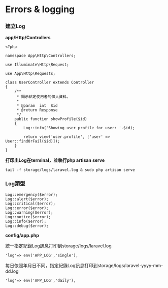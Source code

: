 # Errors & logging

### 建立Log

**app/Http/Controllers**

```
<?php

namespace App\Http\Controllers;

use Illuminate\Http\Request;

use App\Http\Requests;

class UserController extends Controller
{
    /**
     * 顯示給定使用者的個人資料。
     *
     * @param  int  $id
     * @return Response
     */
    public function showProfile($id)
    {
        Log::info('Showing user profile for user: '.$id);

        return view('user.profile', ['user' => User::findOrFail($id)]);
    }
}
```

**打印出Log在terminal，並執行php artisan serve**

```
tail -f storage/logs/laravel.log & sudo php artisan serve
```

### Log類型

```
Log::emergency($error);
Log::alert($error);
Log::critical($error);
Log::error($error);
Log::warning($error);
Log::notice($error);
Log::info($error);
Log::debug($error);
```

**config/app.php**

統一指定紀錄Log訊息打印到storage/logs/laravel.log

```
'log'=> env('APP_LOG','single'),
```

每日依照年月日不同，指定紀錄Log訊息打印到storage/logs/laravel-yyyy-mm-dd.log

```
'log'=> env('APP_LOG','daily'),
```

 

